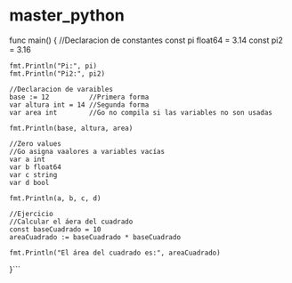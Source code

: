 # master_python
func main() {
	//Declaracion de constantes
	const pi float64 = 3.14
	const pi2 = 3.16

	fmt.Println("Pi:", pi)
	fmt.Println("Pi2:", pi2)

	//Declaracion de varaibles
	base := 12          //Primera forma
	var altura int = 14 //Segunda forma
	var area int        //Go no compila si las variables no son usadas

	fmt.Println(base, altura, area)

	//Zero values
	//Go asigna vaalores a variables vacías
	var a int
	var b float64
	var c string
	var d bool

	fmt.Println(a, b, c, d)

	//Ejercicio
	//Calcular el áera del cuadrado
	const baseCuadrado = 10
	areaCuadrado := baseCuadrado * baseCuadrado

	fmt.Println("El área del cuadrado es:", areaCuadrado)
}```

